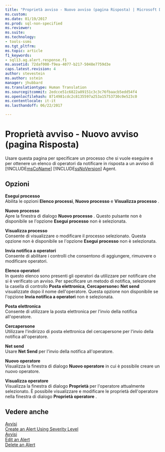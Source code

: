 ```yaml
---
title: "Proprietà avviso - Nuovo avviso (pagina Risposta) | Microsoft Docs"
ms.custom: 
ms.date: 01/19/2017
ms.prod: sql-non-specified
ms.reviewer: 
ms.suite: 
ms.technology:
- tools-ssms
ms.tgt_pltfrm: 
ms.topic: article
f1_keywords:
- sql13.ag.alert.response.f1
ms.assetid: 72daf008-f9ea-4077-b217-5048e7759d3e
caps.latest.revision: 4
author: stevestein
ms.author: sstein
manager: jhubbard
ms.translationtype: Human Translation
ms.sourcegitcommit: 2edcce51c6822a89151c3c3c76fbaacb5edd54f4
ms.openlocfilehash: 8714981cdc2c8135597a253a15753730c0e523c0
ms.contentlocale: it-it
ms.lasthandoff: 06/22/2017

---
```

# <a name="alert-properties---new-alert-response-page"></a>Proprietà avviso - Nuovo avviso (pagina Risposta)
Usare questa pagina per specificare un processo che si vuole eseguire e per ottenere un elenco di operatori da notificare in risposta a un avviso di [!INCLUDE[msCoName](../../includes/msconame_md.md)] [!INCLUDE[ssNoVersion](../../includes/ssnoversion_md.md)] Agent.  
  
## <a name="options"></a>Opzioni  
**Esegui processo**  
Abilita le opzioni **Elenco processi**, **Nuovo processo** e **Visualizza processo** .  
  
**Nuovo processo**  
Apre la finestra di dialogo **Nuovo processo** . Questo pulsante non è disponibile se l'opzione **Esegui processo** non è selezionata.  
  
**Visualizza processo**  
Consente di visualizzare o modificare il processo selezionato. Questa opzione non è disponibile se l'opzione **Esegui processo** non è selezionata.  
  
**Invia notifica a operatori**  
Consente di abilitare i controlli che consentono di aggiungere, rimuovere o modificare operatori.  
  
**Elenco operatori**  
In questo elenco sono presenti gli operatori da utilizzare per notificare che si è verificato un avviso. Per specificare un metodo di notifica, selezionare la casella di controllo **Posta elettronica**, **Cercapersone**o **Net send** visualizzate dopo il nome dell'operatore. Questa opzione non disponibile se l'opzione **Invia notifica a operatori** non è selezionata.  
  
**Posta elettronica**  
Consente di utilizzare la posta elettronica per l'invio della notifica all'operatore.  
  
**Cercapersone**  
Utilizzare l'indirizzo di posta elettronica del cercapersone per l'invio della notifica all'operatore.  
  
**Net send**  
Usare **Net Send** per l'invio della notifica all'operatore.  
  
**Nuovo operatore**  
Visualizza la finestra di dialogo **Nuovo operatore** in cui è possibile creare un nuovo operatore.  
  
**Visualizza operatore**  
Visualizza la finestra di dialogo **Proprietà** per l'operatore attualmente selezionato. È possibile visualizzare e modificare le proprietà dell'operatore nella finestra di dialogo **Proprietà operatore** .  
  
## <a name="see-also"></a>Vedere anche  
[Avvisi](../../ssms/agent/alerts.md)  
[Create an Alert Using Severity Level](../../ssms/agent/create-an-alert-using-severity-level.md)  
[Avvisi](../../ssms/agent/alerts.md)  
[Edit an Alert](../../ssms/agent/edit-an-alert.md)  
[Delete an Alert](../../ssms/agent/delete-an-alert.md)  
  


